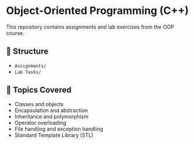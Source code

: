 # Object-Oriented Programming (C++)
This repository contains assignments and lab exercises from the OOP course.

## 📁 Structure
- `Assignments/`
- `Lab Tasks/`

## 📝 Topics Covered
- Classes and objects
- Encapsulation and abstraction
- Inheritance and polymorphism
- Operator overloading
- File handling and exception handling
- Standard Template Library (STL)
